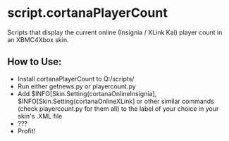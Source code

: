 # script.cortanaPlayerCount
Scripts that display the current online (Insignia / XLink Kai) player count in an XBMC4Xbox skin. 

## How to Use:
- Install cortanaPlayerCount to Q:/scripts/
- Run either getnews.py or playercount.py
- Add $INFO[Skin.Setting(cortanaOnlineInsignia], $INFO[Skin.Setting(cortanaOnlineXLink] or other similar commands (check playercount.py for them all) to the label of your choice in your skin's .XML file
- ???
- Profit!
